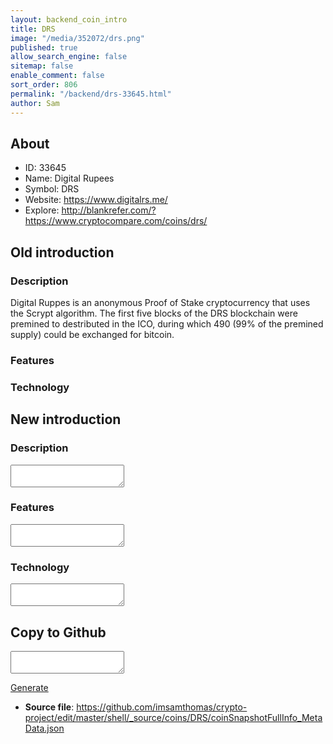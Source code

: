 ```yaml
---
layout: backend_coin_intro
title: DRS
image: "/media/352072/drs.png"
published: true
allow_search_engine: false
sitemap: false
enable_comment: false
sort_order: 806
permalink: "/backend/drs-33645.html"
author: Sam
---
```


## About

- ID: 33645
- Name: Digital Rupees
- Symbol: DRS
- Website: https://www.digitalrs.me/
- Explore: http://blankrefer.com/?https://www.cryptocompare.com/coins/drs/


## Old introduction

### Description

<p>Digital Ruppes is an anonymous Proof of Stake cryptocurrency that uses the Scrypt algorithm. The first five blocks of the DRS blockchain were premined to destributed in the ICO, during which 490 (99% of the premined supply) could be exchanged for bitcoin.</p>

### Features


### Technology




## New introduction


### Description
<textarea id="meta_description" name="description"></textarea>

### Features
<textarea id="meta_features" name="features"></textarea>

### Technology
<textarea id="meta_technology" name="technology"></textarea>


## Copy to Github

<textarea id="coinsnapshotfullinfo_metadata"></textarea>

<a href="#gen" onclick="generateMetaDatJson()">Generate</a>

- **Source file**: <a href="https://github.com/imsamthomas/crypto-project/edit/master/shell/_source/coins/DRS/coinSnapshotFullInfo_MetaData.json">https://github.com/imsamthomas/crypto-project/edit/master/shell/_source/coins/DRS/coinSnapshotFullInfo_MetaData.json</a>

